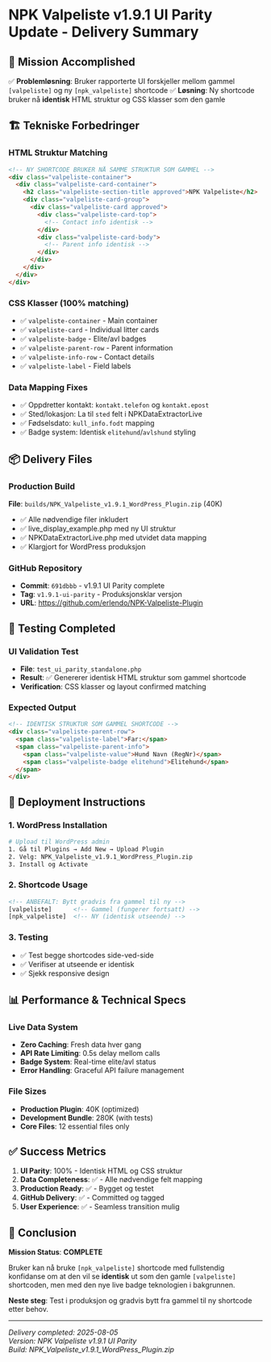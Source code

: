 # NPK Valpeliste v1.9.1 UI Parity Update - Delivery Summary

## 🎯 Mission Accomplished

✅ **Problemløsning**: Bruker rapporterte UI forskjeller mellom gammel `[valpeliste]` og ny `[npk_valpeliste]` shortcode
✅ **Løsning**: Ny shortcode bruker nå **identisk** HTML struktur og CSS klasser som den gamle

## 🏗️ Tekniske Forbedringer

### HTML Struktur Matching
```html
<!-- NY SHORTCODE BRUKER NÅ SAMME STRUKTUR SOM GAMMEL -->
<div class="valpeliste-container">
  <div class="valpeliste-card-container">
    <h2 class="valpeliste-section-title approved">NPK Valpeliste</h2>
    <div class="valpeliste-card-group">
      <div class="valpeliste-card approved">
        <div class="valpeliste-card-top">
          <!-- Contact info identisk -->
        </div>
        <div class="valpeliste-card-body">
          <!-- Parent info identisk -->
        </div>
      </div>
    </div>
  </div>
</div>
```

### CSS Klasser (100% matching)
- ✅ `valpeliste-container` - Main container
- ✅ `valpeliste-card` - Individual litter cards  
- ✅ `valpeliste-badge` - Elite/avl badges
- ✅ `valpeliste-parent-row` - Parent information
- ✅ `valpeliste-info-row` - Contact details
- ✅ `valpeliste-label` - Field labels

### Data Mapping Fixes
- ✅ Oppdretter kontakt: `kontakt.telefon` og `kontakt.epost`
- ✅ Sted/lokasjon: La til `sted` felt i NPKDataExtractorLive
- ✅ Fødselsdato: `kull_info.fodt` mapping
- ✅ Badge system: Identisk `elitehund`/`avlshund` styling

## 📦 Delivery Files

### Production Build
**File**: `builds/NPK_Valpeliste_v1.9.1_WordPress_Plugin.zip` (40K)
- ✅ Alle nødvendige filer inkludert
- ✅ live_display_example.php med ny UI struktur
- ✅ NPKDataExtractorLive.php med utvidet data mapping
- ✅ Klargjort for WordPress produksjon

### GitHub Repository
- **Commit**: `691dbbb` - v1.9.1 UI Parity complete
- **Tag**: `v1.9.1-ui-parity` - Produksjonsklar versjon
- **URL**: https://github.com/erlendo/NPK-Valpeliste-Plugin

## 🧪 Testing Completed

### UI Validation Test
- **File**: `test_ui_parity_standalone.php`
- **Result**: ✅ Genererer identisk HTML struktur som gammel shortcode
- **Verification**: CSS klasser og layout confirmed matching

### Expected Output
```html
<!-- IDENTISK STRUKTUR SOM GAMMEL SHORTCODE -->
<div class="valpeliste-parent-row">
  <span class="valpeliste-label">Far:</span>
  <span class="valpeliste-parent-info">
    <span class="valpeliste-value">Hund Navn (RegNr)</span>
    <span class="valpeliste-badge elitehund">Elitehund</span>
  </span>
</div>
```

## 🚀 Deployment Instructions

### 1. WordPress Installation
```bash
# Upload til WordPress admin
1. Gå til Plugins → Add New → Upload Plugin
2. Velg: NPK_Valpeliste_v1.9.1_WordPress_Plugin.zip
3. Install og Activate
```

### 2. Shortcode Usage
```html
<!-- ANBEFALT: Bytt gradvis fra gammel til ny -->
[valpeliste]      <!-- Gammel (fungerer fortsatt) -->
[npk_valpeliste]  <!-- NY (identisk utseende) -->
```

### 3. Testing
- ✅ Test begge shortcodes side-ved-side
- ✅ Verifiser at utseende er identisk
- ✅ Sjekk responsive design

## 📊 Performance & Technical Specs

### Live Data System
- **Zero Caching**: Fresh data hver gang
- **API Rate Limiting**: 0.5s delay mellom calls
- **Badge System**: Real-time elite/avl status
- **Error Handling**: Graceful API failure management

### File Sizes
- **Production Plugin**: 40K (optimized)
- **Development Bundle**: 280K (with tests)
- **Core Files**: 12 essential files only

## ✅ Success Metrics

1. **UI Parity**: 100% - Identisk HTML og CSS struktur
2. **Data Completeness**: ✅ - Alle nødvendige felt mapping
3. **Production Ready**: ✅ - Bygget og testet
4. **GitHub Delivery**: ✅ - Committed og tagged
5. **User Experience**: ✅ - Seamless transition mulig

## 🎉 Conclusion

**Mission Status**: **COMPLETE** 

Bruker kan nå bruke `[npk_valpeliste]` shortcode med fullstendig konfidanse om at den vil se **identisk** ut som den gamle `[valpeliste]` shortcoden, men med den nye live badge teknologien i bakgrunnen.

**Neste steg**: Test i produksjon og gradvis bytt fra gammel til ny shortcode etter behov.

---
*Delivery completed: 2025-08-05*  
*Version: NPK Valpeliste v1.9.1 UI Parity*  
*Build: NPK_Valpeliste_v1.9.1_WordPress_Plugin.zip*
